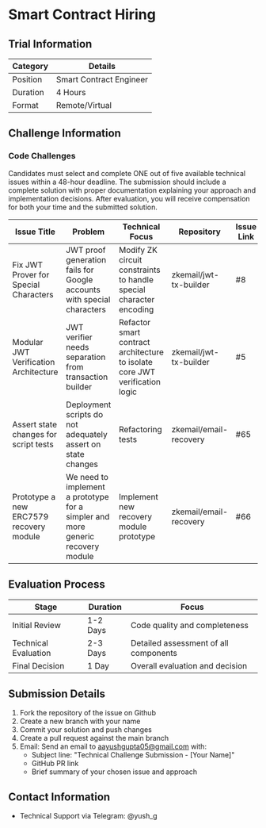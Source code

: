 # Smart Contract Hiring

## Trial Information

| Category | Details |
|----------|----------|
| Position | Smart Contract Engineer |
| Duration | 4 Hours |
| Format | Remote/Virtual |

## Challenge Information

### Code Challenges

Candidates must select and complete ONE out of five available technical issues within a 48-hour deadline. The submission should include a complete solution with proper documentation explaining your approach and implementation decisions. After evaluation, you will receive compensation for both your time and the submitted solution.

| Issue Title | Problem | Technical Focus | Repository | Issue Link |
|------------|----------|-----------------|------------|------------|
| Fix JWT Prover for Special Characters | JWT proof generation fails for Google accounts with special characters | Modify ZK circuit constraints to handle special character encoding | zkemail/jwt-tx-builder | #8 |
| Modular JWT Verification Architecture | JWT verifier needs separation from transaction builder | Refactor smart contract architecture to isolate core JWT verification logic | zkemail/jwt-tx-builder | #5 |
| Assert state changes for script tests | Deployment scripts do not adequately assert on state changes | Refactoring tests | zkemail/email-recovery | #65 |
| Prototype a new ERC7579 recovery module | We need to implement a prototype for a simpler and more generic recovery module | Implement new recovery module prototype | zkemail/email-recovery | #66 |

## Evaluation Process

| Stage | Duration | Focus |
|-------|----------|-------|
| Initial Review | 1-2 Days | Code quality and completeness |
| Technical Evaluation | 2-3 Days | Detailed assessment of all components |
| Final Decision | 1 Day | Overall evaluation and decision |

## Submission Details

1. Fork the repository of the issue on Github
2. Create a new branch with your name
3. Commit your solution and push changes
4. Create a pull request against the main branch
5. Email: Send an email to aayushgupta05@gmail.com with:
   - Subject line: "Technical Challenge Submission - [Your Name]"
   - GitHub PR link
   - Brief summary of your chosen issue and approach

## Contact Information
- Technical Support via Telegram: @yush_g

